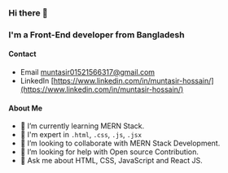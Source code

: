 ### Hi there 👋

### I'm a Front-End developer from Bangladesh

#### Contact
- Email [muntasir01521566317@gmail.com](mailto:muntasir01521566317@gmail.com)
- LinkedIn [https://www.linkedin.com/in/muntasir-hossain/](https://www.linkedin.com/in/muntasir-hossain/)

#### About Me
- 🌱 I’m currently learning MERN Stack.
- 🔭 I'm expert in `.html`, `.css`, `.js`, `.jsx`
- 👯 I’m looking to collaborate with MERN Stack Development.
- 🤔 I’m looking for help with Open source Contribution.
- 💬 Ask me about HTML, CSS, JavaScript and React JS.
